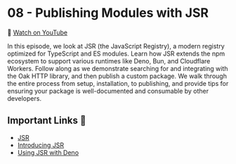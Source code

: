 # 08 - Publishing Modules with JSR

🎥 [Watch on YouTube](https://www.youtube.com/watch?v=p28ujFMrdA0&list=PLvvLnBDNuTEov9EBIp3MMfHlBxaKGRWTe&index=7&pp=iAQB)

In this episode, we look at JSR (the JavaScript Registry), a modern registry optimized for TypeScript and ES modules. Learn how JSR extends the npm ecosystem to support various runtimes like Deno, Bun, and Cloudflare Workers. Follow along as we demonstrate searching for and integrating with the Oak HTTP library, and then publish a custom package. We walk through the entire process from setup, installation, to publishing, and provide tips for ensuring your package is well-documented and consumable by other developers.

## Important Links 🔗

* [JSR](https://jsr.io)
* [Introducing JSR](https://deno.com/blog/jsr_open_beta)
* [Using JSR with Deno](https://jsr.io/docs/with/deno)